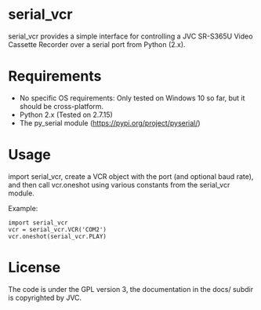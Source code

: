 # serial_vcr
serial_vcr provides a simple interface for controlling a JVC SR-S365U 
Video Cassette Recorder over a serial port from Python (2.x).

# Requirements 

* No specific OS requirements: Only tested on Windows 10 so far, but it should be cross-platform.
* Python 2.x (Tested on 2.7.15)
* The py_serial module (https://pypi.org/project/pyserial/)

# Usage

import serial_vcr, create a VCR object with the port (and optional baud rate), and then call vcr.oneshot using various constants from the serial_vcr module.

Example:

    import serial_vcr
    vcr = serial_vcr.VCR('COM2')
    vcr.oneshot(serial_vcr.PLAY)


# License

The code is under the GPL version 3, the documentation in the docs/ subdir is copyrighted by JVC.